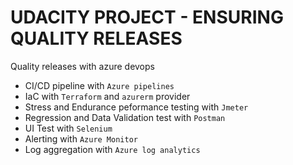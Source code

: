 # UDACITY PROJECT - ENSURING QUALITY RELEASES

Quality releases with azure devops
- CI/CD pipeline with `Azure pipelines`
- IaC with `Terraform` and `azurerm` provider
- Stress and Endurance peformance testing with `Jmeter`
- Regression and Data Validation test with `Postman`
- UI Test with `Selenium`
- Alerting with `Azure Monitor`
- Log aggregation with `Azure log analytics`